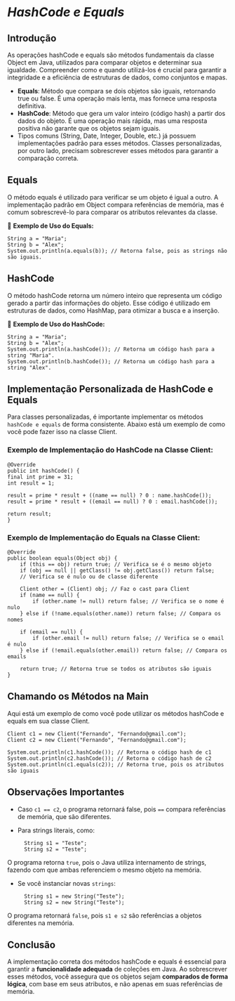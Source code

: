 # _HashCode e Equals_
## Introdução
As operações hashCode e equals são métodos fundamentais da classe Object em Java, utilizados para comparar objetos e determinar sua igualdade. Compreender como e quando utilizá-los é crucial para garantir a integridade e a eficiência de estruturas de dados, como conjuntos e mapas.

- **Equals**: Método que compara se dois objetos são iguais, retornando true ou false. É uma operação mais lenta, mas fornece uma resposta definitiva.
- **HashCode**: Método que gera um valor inteiro (código hash) a partir dos dados do objeto. É uma operação mais rápida, mas uma resposta positiva não garante que os objetos sejam iguais.
- Tipos comuns (String, Date, Integer, Double, etc.) já possuem implementações padrão para esses métodos. Classes personalizadas, por outro lado, precisam sobrescrever esses métodos para garantir a comparação correta.

## Equals
O método equals é utilizado para verificar se um objeto é igual a outro. A implementação padrão em Object compara referências de memória, mas é comum sobrescrevê-lo para comparar os atributos relevantes da classe.

📝 **Exemplo de Uso do Equals:**

    String a = "Maria";
    String b = "Alex";
    System.out.println(a.equals(b)); // Retorna false, pois as strings não são iguais.

## HashCode
O método hashCode retorna um número inteiro que representa um código gerado a partir das informações do objeto. Esse código é utilizado em estruturas de dados, como HashMap, para otimizar a busca e a inserção.

📝 **Exemplo de Uso do HashCode:**

    String a = "Maria";
    String b = "Alex";
    System.out.println(a.hashCode()); // Retorna um código hash para a string "Maria".
    System.out.println(b.hashCode()); // Retorna um código hash para a string "Alex".

## Implementação Personalizada de HashCode e Equals
Para classes personalizadas, é importante implementar os métodos `hashCode e equals` de forma consistente. Abaixo está um exemplo de como você pode fazer isso na classe Client.

### Exemplo de Implementação do HashCode na Classe Client:


    @Override
    public int hashCode() {
    final int prime = 31;
    int result = 1;
    
    result = prime * result + ((name == null) ? 0 : name.hashCode());
    result = prime * result + ((email == null) ? 0 : email.hashCode());
    
    return result;
    }

### Exemplo de Implementação do Equals na Classe Client:
    
    @Override
    public boolean equals(Object obj) {
        if (this == obj) return true; // Verifica se é o mesmo objeto
        if (obj == null || getClass() != obj.getClass()) return false; 
        // Verifica se é nulo ou de classe diferente
    
        Client other = (Client) obj; // Faz o cast para Client
        if (name == null) {
            if (other.name != null) return false; // Verifica se o nome é nulo
        } else if (!name.equals(other.name)) return false; // Compara os nomes
    
        if (email == null) {
            if (other.email != null) return false; // Verifica se o email é nulo
        } else if (!email.equals(other.email)) return false; // Compara os emails
    
        return true; // Retorna true se todos os atributos são iguais
    }

## Chamando os Métodos na Main

Aqui está um exemplo de como você pode utilizar os métodos hashCode e equals em sua classe Client.

    Client c1 = new Client("Fernando", "Fernando@gmail.com");
    Client c2 = new Client("Fernando", "Fernando@gmail.com");
    
    System.out.println(c1.hashCode()); // Retorna o código hash de c1
    System.out.println(c2.hashCode()); // Retorna o código hash de c2
    System.out.println(c1.equals(c2)); // Retorna true, pois os atributos são iguais

## Observações Importantes

- Caso `c1 == c2`, o programa retornará false, pois `==` compara referências de memória, que são diferentes.
- Para strings literais, como:



        String s1 = "Teste";
        String s2 = "Teste";

O programa retorna `true`, pois o Java utiliza internamento de strings, fazendo com que ambas referenciem o mesmo objeto na memória.
- Se você instanciar novas `strings`:


    
        String s1 = new String("Teste");
        String s2 = new String("Teste");

O programa retornará `false`, pois `s1 e s2` são referências a objetos diferentes na memória.

## Conclusão

A implementação correta dos métodos hashCode e equals é essencial para garantir a **funcionalidade adequada** de coleções em Java. Ao sobrescrever esses métodos, você assegura que os objetos sejam **comparados de forma lógica**, com base em seus atributos, e não apenas em suas referências de memória.
